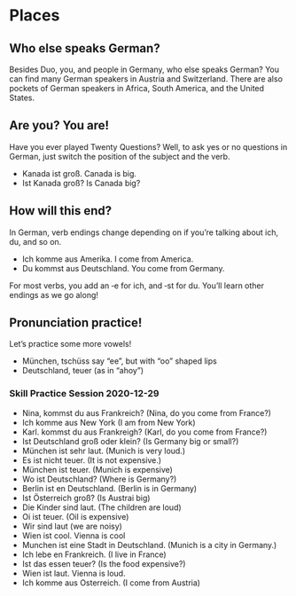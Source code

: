 # Places

## Who else speaks German?
Besides Duo, you, and people in Germany, who else speaks German? You can find many German speakers in Austria and Switzerland. There are also pockets of German speakers in Africa, South America, and the United States. 

## Are you? You are!
Have you ever played Twenty Questions?  Well, to ask yes or no questions in German, just switch the position of the subject
 and the verb. 
* Kanada ist groß. Canada is big.
* Ist Kanada groß? Is Canada big?

## How will this end?
In German, verb endings change depending on if you’re talking about ich, du, and so on.
* Ich komme aus Amerika. I come from America.
* Du kommst aus Deutschland. You come from Germany.

For most verbs, you add an ‑e for ich, and ‑st for du. You’ll learn other endings as we go along!

## Pronunciation practice!
Let’s practice some more vowels!
* München, tschüss say “ee”, but with “oo” shaped lips
* Deutschland, teuer (as in “ahoy”)


### Skill Practice Session 2020-12-29
* Nina, kommst du aus Frankreich? (Nina, do you come from France?)
* Ich komme aus New York (I am from New York)
* Karl. kommst du aus Frankreigh? (Karl, do you come from France?)
* Ist Deutschland groß oder klein? (Is Germany big or small?) 
* München ist sehr laut. (Munich is very loud.)
* Es ist nicht teuer. (It is not expensive.)
* München ist teuer. (Munich is expensive)
* Wo ist Deutschland? (Where is Germany?) 
* Berlin ist en Deutschland. (Berlin is in Germany)
* Ist Österreich groß? (Is Austrai big)
* Die Kinder sind laut. (The children are loud)
* Oi ist teuer. (Oil is expensive)
* Wir sind laut (we are noisy)
* Wien ist cool. Vienna is cool
* Munchen ist eine Stadt in Deutschland. (Munich is a city in Germany.)
* Ich lebe en Frankreich. (I live in France)
* Ist  das essen teuer? (Is the food expensive?) 
* Wien ist laut. Vienna is loud.
* Ich komme aus Osterreich. (I come from Austria)

